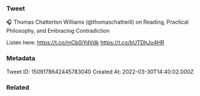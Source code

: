 ### Tweet
🎧 Thomas Chatterton Williams (@thomaschattwill) on Reading, Practical Philosophy, and Embracing Contradiction

Listen here: https://t.co/mCb0iYdVdk https://t.co/bUTDhJu4HR

### Metadata
Tweet ID: 1509178642445783040
Created At: 2022-03-30T14:40:02.000Z

### Related


